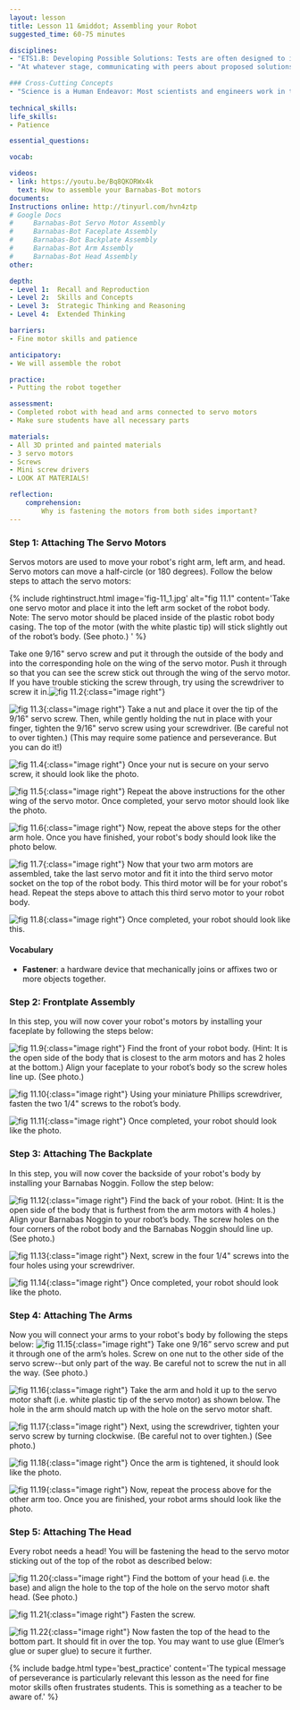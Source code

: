 ```yaml
---
layout: lesson
title: Lesson 11 &middot; Assembling your Robot
suggested_time: 60-75 minutes

disciplines:
- "ETS1.B: Developing Possible Solutions: Tests are often designed to identify failure points or difficulties, which suggest the elements of the design that need to be improved. (3-5-ETS1-3)"
- "At whatever stage, communicating with peers about proposed solutions is an important part of the design process, and shared ideas can lead to improved designs. (3-5-ETS1-2)"

### Cross-Cutting Concepts
- "Science is a Human Endeavor: Most scientists and engineers work in teams. (4-PS3-4)"
  
technical_skills:
life_skills:
- Patience

essential_questions:

vocab:

videos:
- link: https://youtu.be/Bq8QKORWx4k
  text: How to assemble your Barnabas-Bot motors
documents:
Instructions online: http://tinyurl.com/hvn4ztp  
# Google Docs  
#     Barnabas-Bot Servo Motor Assembly
#     Barnabas-Bot Faceplate Assembly
#     Barnabas-Bot Backplate Assembly
#     Barnabas-Bot Arm Assembly
#     Barnabas-Bot Head Assembly
other:

depth:
- Level 1:  Recall and Reproduction
- Level 2:  Skills and Concepts
- Level 3:  Strategic Thinking and Reasoning
- Level 4:  Extended Thinking

barriers: 
- Fine motor skills and patience  

anticipatory:
- We will assemble the robot

practice:
- Putting the robot together  

assessment:
- Completed robot with head and arms connected to servo motors  
- Make sure students have all necessary parts  

materials:
- All 3D printed and painted materials
- 3 servo motors
- Screws
- Mini screw drivers
- LOOK AT MATERIALS!

reflection:
    comprehension: 
        Why is fastening the motors from both sides important?
---
```


### Step 1: Attaching The Servo Motors
Servos motors are used to move your robot's right arm, left arm, and head.  Servo motors can move a half-circle (or 180 degrees). Follow the below steps to attach the servo motors:

{% include rightinstruct.html image='fig-11_1.jpg' alt="fig 11.1" content='Take one servo motor and place it into the left arm socket of the robot body.  Note:  The servo motor should be placed inside of the plastic robot body casing.  The top of the motor (with the white plastic tip) will stick slightly out of the robot’s body.  (See photo.) ' %}

Take one 9/16" servo screw and put it through the outside of the body and into the corresponding hole on the wing of the servo motor.  Push it through so that you can see the screw stick out through the wing of the servo motor.  If you have trouble sticking the screw through, try using the screwdriver to screw it in.![fig 11.2](fig-11_2.jpg){:class="image right"}

![fig 11.3](fig-11_3.jpg){:class="image right"} Take a nut and place it over the tip of the 9/16" servo screw.  Then, while gently holding the nut in place with your finger, tighten the 9/16" servo screw using your screwdriver. (Be careful not to over tighten.)  (This may require some patience and perseverance.  But you can do it!)   

![fig 11.4](fig-11_4.jpg){:class="image right"} Once your nut is secure on your servo screw, it should look like the photo.

![fig 11.5](fig-11_5.jpg){:class="image right"} Repeat the above instructions for the other wing of the servo motor.  Once completed, your servo motor should look like the photo.  

![fig 11.6](fig-11_6.jpg){:class="image right"} Now, repeat the above steps for the other arm hole.  Once you have finished, your robot's body should look like the photo below.

![fig 11.7](fig-11_7.jpg){:class="image right"} Now that your two arm motors are assembled, take the last servo motor and fit it into the third servo motor socket on the top of the robot body.  This third motor will be for your robot's head.  Repeat the steps above to attach this third servo motor to your robot body.  

![fig 11.8](fig-11_8.jpg){:class="image right"} Once completed, your robot should look like this.

#### Vocabulary
   * **Fastener**: a hardware device that mechanically joins or affixes two or more objects together.

### Step 2: Frontplate Assembly
In this step, you will now cover your robot's motors by installing your faceplate by following the steps below:

![fig 11.9](fig-11_9.jpg){:class="image right"} Find the front of your robot body.  (Hint: It is the open side of the body that is closest to the arm motors and has 2 holes at the bottom.)  Align your faceplate to your robot’s body so the screw holes line up.  (See photo.)  

![fig 11.10](fig-11_10.jpg){:class="image right"} Using your miniature Phillips screwdriver, fasten the two 1/4" screws to the robot’s body.

![fig 11.11](fig-11_11.jpg){:class="image right"} Once completed, your robot should look like the photo.

### Step 3: Attaching The Backplate
In this step, you will now cover the backside of your robot's body by installing your Barnabas Noggin. Follow the step below:

![fig 11.12](fig-11_12.jpg){:class="image right"} Find the back of your robot.  (Hint: It is the open side of the body that is furthest from the arm motors with 4 holes.)  Align your Barnabas Noggin to your robot’s body. The screw holes on the four corners of the robot body and the Barnabas Noggin should line up.  (See photo.)  

![fig 11.13](fig-11_13.jpg){:class="image right"} Next, screw in the four 1/4" screws into the four holes using your screwdriver. 

![fig 11.14](fig-11_14.jpg){:class="image right"} Once completed, your robot should look like the photo.

### Step 4: Attaching The Arms
Now you will connect your arms to your robot's body by following the steps below:
![fig 11.15](fig-11_15.jpg){:class="image right"}  Take one 9/16” servo screw and put it through one of the arm’s holes.  Screw on one nut to the other side of the servo screw--but only part of the way.  Be careful not to screw the nut in all the way.  (See photo.)

![fig 11.16](fig-11_16.jpg){:class="image right"} Take the arm and hold it up to the servo motor shaft (i.e. white plastic tip of the servo motor) as shown below.  The hole in the arm should match up with the hole on the servo motor shaft.

![fig 11.17](fig-11_17.jpg){:class="image right"} Next, using the screwdriver, tighten your servo screw by turning clockwise.  (Be careful not to over tighten.)  (See photo.)

![fig 11.18](fig-11_18.jpg){:class="image right"} Once the arm is tightened, it should look like the photo.

![fig 11.19](fig-11_19.jpg){:class="image right"} Now, repeat the process above for the other arm too.  Once you are finished, your robot arms should look like the photo. 

### Step 5: Attaching The Head
Every robot needs a head! You will be fastening the head to the servo motor sticking out of the top of the robot as described below:

![fig 11.20](fig-11_20.jpg){:class="image right"} Find the bottom of your head (i.e. the base) and align the hole to the top of the hole on the servo motor shaft head.  (See photo.)  

![fig 11.21](fig-11_21.jpg){:class="image right"} Fasten the screw.

![fig 11.22](fig-11_22.jpg){:class="image right"} Now fasten the top of the head to the bottom part.  It should fit in over the top.  You may want to use glue (Elmer’s glue or super glue) to secure it further. 

{% include badge.html type='best_practice' content='The typical message of perseverance is particularly relevant this lesson as the need for fine motor skills often frustrates students. This is something as a teacher to be aware of.' %}